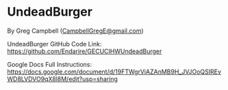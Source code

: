 # UndeadBurger
By Greg Campbell (CampbellGregE@gmail.com)

UndeadBurger GitHub Code Link: https://github.com/Endarire/GECUCIHWUndeadBurger

Google Docs Full Instructions:
https://docs.google.com/document/d/19FTWgrViAZAnMB9H_JVJOoQSIREvWD8LVDVO9qX8l8M/edit?usp=sharing

